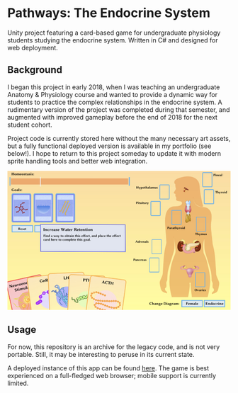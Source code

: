 # Pathways: The Endocrine System

Unity project featuring a card-based game for undergraduate physiology students studying the endocrine system. Written in C# and designed for web deployment.

## Background

I began this project in early 2018, when I was teaching an undergraduate Anatomy & Physiology course and wanted to provide a dynamic way for students to practice the complex relationships in the endocrine system. A rudimentary version of the project was completed during that semester, and augmented with improved gameplay before the end of 2018 for the next student cohort.

Project code is currently stored here without the many necessary art assets, but a fully functional deployed version is available in my portfolio (see below!). I hope to return to this project someday to update it with modern sprite handling tools and better web integration.

![The main interface of Pathways: The Endocrine System features an anatomical diagram and a hand of hormone cards that can be "played" on different tissues.](./readme/preview_endocrine-pathways.webp)

## Usage

For now, this repository is an archive for the legacy code, and is not very portable. Still, it may be interesting to peruse in its current state.

A deployed instance of this app can be found [here](https://binderlab.org/resources/axis_1_2_0). The game is best experienced on a full-fledged web browser; mobile support is currently limited.
